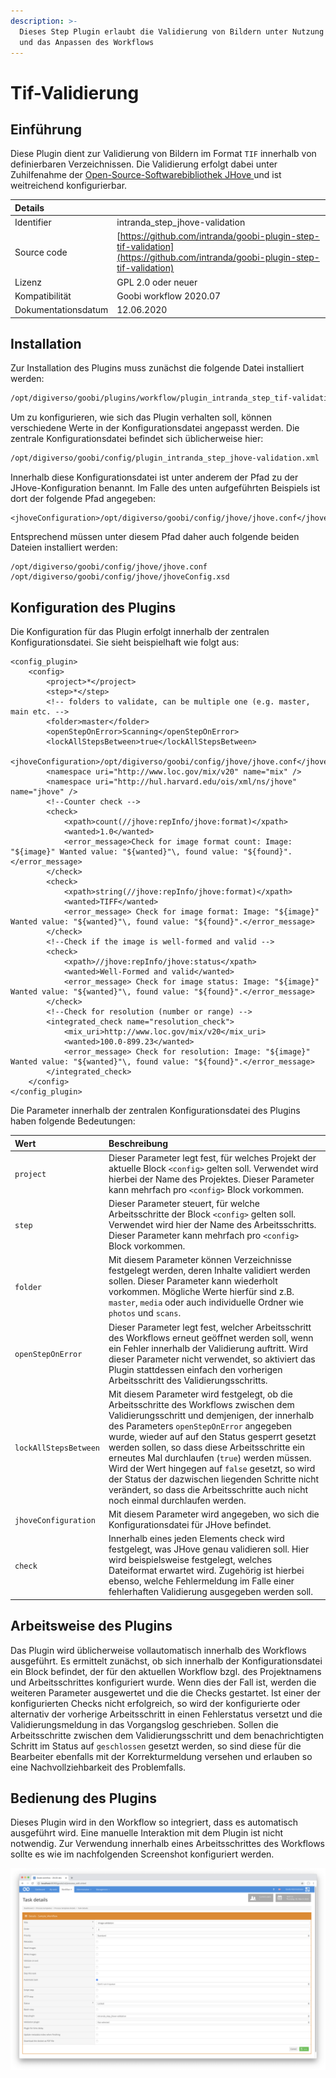 ```yaml
---
description: >-
  Dieses Step Plugin erlaubt die Validierung von Bildern unter Nutzung von JHove
  und das Anpassen des Workflows
---
```


# Tif-Validierung

## Einführung

Diese Plugin dient zur Validierung von Bildern im Format `TIF` innerhalb von definierbaren Verzeichnissen. Die Validierung erfolgt dabei unter Zuhilfenahme der [Open-Source-Softwarebibliothek JHove ](https://jhove.openpreservation.org/)und ist weitreichend konfigurierbar.

| Details |  |
| :--- | :--- |
| Identifier | intranda\_step\_jhove-validation |
| Source code | [https://github.com/intranda/goobi-plugin-step-tif-validation](https://github.com/intranda/goobi-plugin-step-tif-validation) |
| Lizenz | GPL 2.0 oder neuer |
| Kompatibilität | Goobi workflow 2020.07 |
| Dokumentationsdatum | 12.06.2020 |

## Installation

Zur Installation des Plugins muss zunächst die folgende Datei installiert werden:

```bash
/opt/digiverso/goobi/plugins/workflow/plugin_intranda_step_tif-validation.jar
```

Um zu konfigurieren, wie sich das Plugin verhalten soll, können verschiedene Werte in der Konfigurationsdatei angepasst werden. Die zentrale Konfigurationsdatei befindet sich üblicherweise hier:

```bash
/opt/digiverso/goobi/config/plugin_intranda_step_jhove-validation.xml
```

Innerhalb diese Konfigurationsdatei ist unter anderem der Pfad zu der JHove-Konfiguration benannt. Im Falle des unten aufgeführten Beispiels ist dort der folgende Pfad angegeben:

```markup
<jhoveConfiguration>/opt/digiverso/goobi/config/jhove/jhove.conf</jhoveConfiguration>
```

Entsprechend müssen unter diesem Pfad daher auch folgende beiden Dateien installiert werden:

```markup
/opt/digiverso/goobi/config/jhove/jhove.conf
/opt/digiverso/goobi/config/jhove/jhoveConfig.xsd
```

## Konfiguration des Plugins

Die Konfiguration für das Plugin erfolgt innerhalb der zentralen Konfigurationsdatei. Sie sieht beispielhaft wie folgt aus:

```markup
<config_plugin>
    <config>
        <project>*</project>
        <step>*</step>
        <!-- folders to validate, can be multiple one (e.g. master, main etc. -->
        <folder>master</folder>
        <openStepOnError>Scanning</openStepOnError>
        <lockAllStepsBetween>true</lockAllStepsBetween>
        <jhoveConfiguration>/opt/digiverso/goobi/config/jhove/jhove.conf</jhoveConfiguration>
        <namespace uri="http://www.loc.gov/mix/v20" name="mix" />
        <namespace uri="http://hul.harvard.edu/ois/xml/ns/jhove" name="jhove" />
        <!--Counter check -->
        <check>
            <xpath>count(//jhove:repInfo/jhove:format)</xpath>
            <wanted>1.0</wanted>
            <error_message>Check for image format count: Image: "${image}" Wanted value: "${wanted}"\, found value: "${found}".</error_message>
        </check>
        <check>
            <xpath>string(//jhove:repInfo/jhove:format)</xpath>
            <wanted>TIFF</wanted>
            <error_message> Check for image format: Image: "${image}" Wanted value: "${wanted}"\, found value: "${found}".</error_message>
        </check>
        <!--Check if the image is well-formed and valid -->
        <check>
            <xpath>//jhove:repInfo/jhove:status</xpath>
            <wanted>Well-Formed and valid</wanted>
            <error_message> Check for image status: Image: "${image}" Wanted value: "${wanted}"\, found value: "${found}".</error_message>
        </check>
        <!--Check for resolution (number or range) -->
        <integrated_check name="resolution_check">
            <mix_uri>http://www.loc.gov/mix/v20</mix_uri>
            <wanted>100.0-899.23</wanted>
            <error_message> Check for resolution: Image: "${image}" Wanted value: "${wanted}"\, found value: "${found}".</error_message>
        </integrated_check>
    </config>
</config_plugin>
```

Die Parameter innerhalb der zentralen Konfigurationsdatei des Plugins haben folgende Bedeutungen:

| Wert | Beschreibung |
| :--- | :--- |
| `project` | Dieser Parameter legt fest, für welches Projekt der aktuelle Block `<config>` gelten soll. Verwendet wird hierbei der Name des Projektes. Dieser Parameter kann mehrfach pro `<config>` Block vorkommen. |
| `step` | Dieser Parameter steuert, für welche Arbeitsschritte der Block `<config>` gelten soll. Verwendet wird hier der Name des Arbeitsschritts. Dieser Parameter kann mehrfach pro `<config>` Block vorkommen. |
| `folder` | Mit diesem Parameter können Verzeichnisse festgelegt werden, deren Inhalte validiert werden sollen. Dieser Parameter kann wiederholt vorkommen. Mögliche Werte hierfür sind z.B. `master`, `media` oder auch individuelle Ordner wie `photos` und `scans`. |
| `openStepOnError` | Dieser Parameter legt fest, welcher Arbeitsschritt des Workflows erneut geöffnet werden soll, wenn ein Fehler innerhalb der Validierung auftritt. Wird dieser Parameter nicht verwendet, so aktiviert das Plugin stattdessen einfach den vorherigen Arbeitsschritt des Validierungsschritts. |
| `lockAllStepsBetween` | Mit diesem Parameter wird festgelegt, ob die Arbeitsschritte des Workflows zwischen dem Validierungsschritt und demjenigen, der innerhalb des Parameters `openStepOnError` angegeben wurde, wieder auf auf den Status gesperrt gesetzt werden sollen, so dass diese Arbeitsschritte ein erneutes Mal durchlaufen \(`true`\) werden müssen. Wird der Wert hingegen auf `false` gesetzt, so wird der Status der dazwischen liegenden Schritte nicht verändert, so dass die Arbeitsschritte auch nicht noch einmal durchlaufen werden. |
| `jhoveConfiguration` | Mit diesem Parameter wird angegeben, wo sich die Konfigurationsdatei für JHove befindet. |
| `check` | Innerhalb eines jeden Elements check wird festgelegt, was JHove genau validieren soll. Hier wird beispielsweise festgelegt, welches Dateiformat erwartet wird. Zugehörig ist hierbei ebenso, welche Fehlermeldung im Falle einer fehlerhaften Validierung ausgegeben werden soll. |

## Arbeitsweise des Plugins

Das Plugin wird üblicherweise vollautomatisch innerhalb des Workflows ausgeführt. Es ermittelt zunächst, ob sich innerhalb der Konfigurationsdatei ein Block befindet, der für den aktuellen Workflow bzgl. des Projektnamens und Arbeitsschrittes konfiguriert wurde. Wenn dies der Fall ist, werden die weiteren Parameter ausgewertet und die die Checks gestartet. Ist einer der konfigurierten Checks nicht erfolgreich, so wird der konfigurierte oder alternativ der vorherige Arbeitsschritt in einen Fehlerstatus versetzt und die Validierungsmeldung in das Vorgangslog geschrieben. Sollen die Arbeitsschritte zwischen dem Validierungsschritt und dem benachrichtigten Schritt im Status auf `geschlossen` gesetzt werden, so sind diese für die Bearbeiter ebenfalls mit der Korrekturmeldung versehen und erlauben so eine Nachvollziehbarkeit des Problemfalls.

## Bedienung des Plugins

Dieses Plugin wird in den Workflow so integriert, dass es automatisch ausgeführt wird. Eine manuelle Interaktion mit dem Plugin ist nicht notwendig. Zur Verwendung innerhalb eines Arbeitsschrittes des Workflows sollte es wie im nachfolgenden Screenshot konfiguriert werden.

![Integration des Plugins in den Workflow](../.gitbook/assets/intranda_step_jhove-validation.png)

